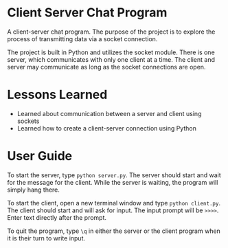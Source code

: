 # Client Server Chat Program
A client-server chat program. The purpose of the project is to explore the process of transmitting data via a socket connection. 

The project is built in Python and utilizes the socket module. There is one server, which communicates with only one client at a time. The client and server may communicate as long as the socket connections are open. 

# Lessons Learned 
- Learned about communication between a server and client using sockets 
- Learned how to create a client-server connection using Python 

# User Guide

To start the server, type `python server.py`. The server should start and wait for the message for the client. While the server is waiting, the program will simply hang there.

To start the client, open a new terminal window and type `python client.py`. The client should start and will ask for input. The input prompt will be `>>>>`. Enter text directly after the prompt. 

To quit the program, type `\q` in either the server or the client program when it is their turn to write input.

